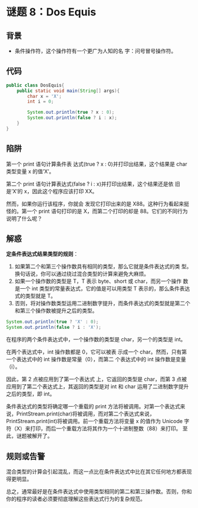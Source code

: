 # 谜题 8：Dos Equis  

## 背景

- 条件操作符，这个操作符有一个更广为人知的名 字：问号冒号操作符。

## 代码

```java
public class DosEquis{
    public static void main(String[] args){
        char x = 'X';
        int i = 0;

        System.out.println(true ? x : 0);
        System.out.println(false ? i : x);
    }
}  
```

## 陷阱

第一个 print 语句计算条件表 达式(true ? x : 0)并打印出结果，这个结果是 char 类型变量 x 的值’X’。

第二个 print 语句计算表达式(false ? i : x)并打印出结果，这个结果还是依 旧是’X’的 x，因此这个程序应该打印 XX。

然而，如果你运行该程序，你就会 发现它打印出来的是 X88。这种行为看起来挺怪的。第一个 print 语句打印的是 X，而第二个打印的却是 88。它们的不同行为说明了什么呢？ 

## 解惑

**定条件表达式结果类型的规则**：

1. 如果第二个和第三个操作数具有相同的类型，那么它就是条件表达式的类 型。换句话说，你可以通过绕过混合类型的计算来避免大麻烦。 
2. 如果一个操作数的类型是 T，T 表示 byte、short 或 char，而另一个操作 数是一个 int 类型的常量表达式，它的值是可以用类型 T 表示的，那么条件表达式的类型就是 T。 
3. 否则，将对操作数类型运用二进制数字提升，而条件表达式的类型就是第二个和第三个操作数被提升之后的类型。 

```java
System.out.println(true ? 'X' : 0);
System.out.println(false ? i : 'X');
```

在程序的两个条件表达式中，一个操作数的类型是 char，另一个的类型是 int。

在两个表达式中，int 操作数都是 0，它可以被表 示成一个 char。然而，只有第一个表达式中的 int 操作数是常量（0），而第二 个表达式中的 int 操作数是变量（i）。

因此，第 2 点被应用到了第一个表达式 上，它返回的类型是 char，而第 3 点被应用到了第二个表达式上，其返回的类型是对 int 和 char 运用了二进制数字提升之后的类型，即 int。 

条件表达式的类型将确定哪一个重载的 print 方法将被调用。对第一个表达式来说，PrintStream.print(char)将被调用，而对第二个表达式来说， PrintStream.print(int)将被调用。前一个重载方法将变量 x 的值作为 Unicode 字符（X）来打印，而后一个重载方法将其作为一个十进制整数（88）来打印。 至此，谜题被解开了。 

## 规则或告警

混合类型的计算会引起混乱，而这一点比在条件表达式中比在其它任何地方都表现得更明显。

总之，通常最好是在条件表达式中使用类型相同的第二和第三操作数。否则，你和你的程序的读者必须要彻底理解这些表达式行为的复杂规范。 

